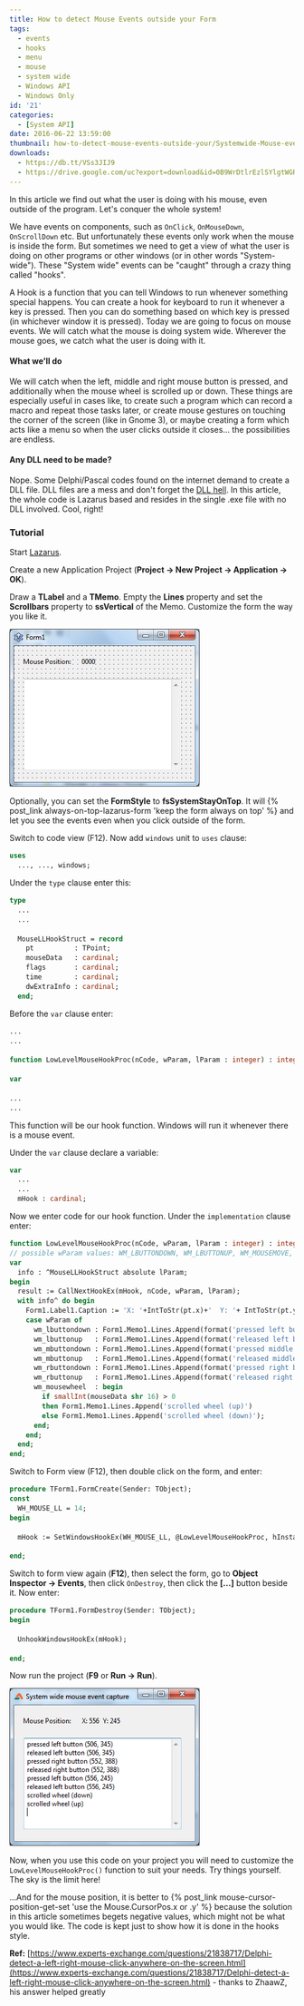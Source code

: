 ```yaml
---
title: How to detect Mouse Events outside your Form
tags:
  - events
  - hooks
  - menu
  - mouse
  - system wide
  - Windows API
  - Windows Only
id: '21'
categories:
  - [System API]
date: 2016-06-22 13:59:00
thumbnail: how-to-detect-mouse-events-outside-your/Systemwide-Mouse-events-thumb.gif
downloads:
  - https://db.tt/VSs3JIJ9
  - https://drive.google.com/uc?export=download&id=0B9WrDtlrEzlSYlgtWGRIQmdrcjQ
---
```


In this article we find out what the user is doing with his mouse, even outside of the program. Let's conquer the whole system!
<!-- more -->


We have events on components, such as `OnClick`, `OnMouseDown`, `OnScrollDown` etc. But unfortunately these events only work when the mouse is inside the form. But sometimes we need to get a view of what the user is doing on other programs or other windows (or in other words "System-wide"). These "System wide" events can be "caught" through a crazy thing called "hooks".

A Hook is a function that you can tell Windows to run whenever something special happens. You can create a hook for keyboard to run it whenever a key is pressed. Then you can do something based on which key is pressed (in whichever window it is pressed). Today we are going to focus on mouse events. We will catch what the mouse is doing system wide. Wherever the mouse goes, we catch what the user is doing with it.


#### What we'll do

We will catch when the left, middle and right mouse button is pressed, and additionally when the mouse wheel is scrolled up or down. These things are especially useful in cases like, to create such a program which can record a macro and repeat those tasks later, or create mouse gestures on touching the corner of the screen (like in Gnome 3), or maybe creating a form which acts like a menu so when the user clicks outside it closes... the possibilities are endless.


#### Any DLL need to be made?

Nope.
Some Delphi/Pascal codes found on the internet demand to create a DLL file. DLL files are a mess and don't forget the [DLL hell](https://en.wikipedia.org/wiki/DLL_Hell). In this article, the whole code is Lazarus based and resides in the single .exe file with no DLL involved. Cool, right!


### Tutorial

Start [Lazarus](http://lazarus-ide.org/).

Create a new Application Project (**Project -> New Project -> Application -> OK**).

Draw a **TLabel** and a **TMemo**. Empty the **Lines** property and set the **Scrollbars** property to **ssVertical** of the Memo. Customize the form the way you like it.


![Form design for Systemwide mouse event capture in Free Pascal, Lazarus](how-to-detect-mouse-events-outside-your/Systemwide-Mouse-events-1.gif "Form design for Systemwide mouse event capture in Free Pascal, Lazarus")


Optionally, you can set the **FormStyle** to **fsSystemStayOnTop**. It will {% post_link always-on-top-lazarus-form 'keep the form always on top' %} and let you see the events even when you click outside of the form.

Switch to code view (F12). Now add `windows` unit to `uses` clause:

```pascal
uses
  ..., ..., windows;
```

Under the `type` clause enter this:

```pascal
type
  ...
  ...
 
  MouseLLHookStruct = record
    pt          : TPoint;
    mouseData   : cardinal;
    flags       : cardinal;
    time        : cardinal;
    dwExtraInfo : cardinal;
  end;
```

Before the `var` clause enter:

```pascal
...
...

function LowLevelMouseHookProc(nCode, wParam, lParam : integer) : integer; stdcall;

var

...
...
```

This function will be our hook function. Windows will run it whenever there is a mouse event.

Under the `var` clause declare a variable:

```pascal
var
  ...
  ...
  mHook : cardinal;
```

Now we enter code for our hook function. Under the `implementation` clause enter:

```pascal
function LowLevelMouseHookProc(nCode, wParam, lParam : integer) : integer; stdcall;
// possible wParam values: WM_LBUTTONDOWN, WM_LBUTTONUP, WM_MOUSEMOVE, WM_MOUSEWHEEL, WM_RBUTTONDOWN, WM_RBUTTONUP
var
  info : ^MouseLLHookStruct absolute lParam;
begin
  result := CallNextHookEx(mHook, nCode, wParam, lParam);
  with info^ do begin
    Form1.Label1.Caption := 'X: '+IntToStr(pt.x)+'  Y: '+ IntToStr(pt.y);
    case wParam of
      wm_lbuttondown : Form1.Memo1.Lines.Append(format('pressed left button (%d, %d)'    , [pt.x, pt.y]));
      wm_lbuttonup   : Form1.Memo1.Lines.Append(format('released left button (%d, %d)'   , [pt.x, pt.y]));
      wm_mbuttondown : Form1.Memo1.Lines.Append(format('pressed middle button (%d, %d)'  , [pt.x, pt.y]));
      wm_mbuttonup   : Form1.Memo1.Lines.Append(format('released middle button (%d, %d)' , [pt.x, pt.y]));
      wm_rbuttondown : Form1.Memo1.Lines.Append(format('pressed right button (%d, %d)'   , [pt.x, pt.y]));
      wm_rbuttonup   : Form1.Memo1.Lines.Append(format('released right button (%d, %d)'  , [pt.x, pt.y]));
      wm_mousewheel  : begin
        if smallInt(mouseData shr 16) > 0
        then Form1.Memo1.Lines.Append('scrolled wheel (up)')
        else Form1.Memo1.Lines.Append('scrolled wheel (down)');
      end;
    end;
  end;
end;
```

Switch to Form view (F12), then double click on the form, and enter:

```pascal
procedure TForm1.FormCreate(Sender: TObject);
const
  WH_MOUSE_LL = 14;
begin

  mHook := SetWindowsHookEx(WH_MOUSE_LL, @LowLevelMouseHookProc, hInstance, 0);
 
end;
```

Switch to form view again (**F12**), then select the form, go to **Object Inspector -> Events**, then click `OnDestroy`, then click the **[...]** button beside it. Now enter:

```pascal
procedure TForm1.FormDestroy(Sender: TObject);
begin

  UnhookWindowsHookEx(mHook);
 
end;
```

Now run the project (**F9** or **Run -> Run**).


![Systemwide mouse event capture in Free Pascal, Lazarus](how-to-detect-mouse-events-outside-your/Systemwide-Mouse-events-2.gif "Systemwide mouse event capture in Free Pascal, Lazarus")


Now, when you use this code on your project you will need to customize the `LowLevelMouseHookProc()` function to suit your needs. Try things yourself. The sky is the limit here!

...And for the mouse position, it is better to {% post_link mouse-cursor-position-get-set 'use the Mouse.CursorPos.x or .y' %} because the solution in this article sometimes begets negative values, which might not be what you would like. The code is kept just to show how it is done in the hooks style.

**Ref:**
[https://www.experts-exchange.com/questions/21838717/Delphi-detect-a-left-right-mouse-click-anywhere-on-the-screen.html](https://www.experts-exchange.com/questions/21838717/Delphi-detect-a-left-right-mouse-click-anywhere-on-the-screen.html) - thanks to ZhaawZ, his answer helped greatly
